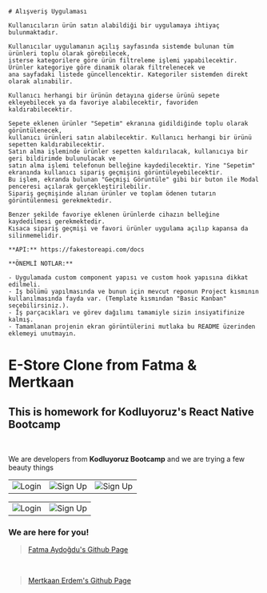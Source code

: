 ```
# Alışveriş Uygulaması

Kullanıcıların ürün satın alabildiği bir uygulamaya ihtiyaç bulunmaktadır.

Kullanıcılar uygulamanın açılış sayfasında sistemde bulunan tüm ürünleri toplu olarak görebilecek, 
isterse kategorilere göre ürün filtreleme işlemi yapabilecektir. Ürünler kategoriye göre dinamik olarak filtrelenecek ve 
ana sayfadaki listede güncellencektir. Kategoriler sistemden direkt olarak alınabilir.

Kullanıcı herhangi bir ürünün detayına giderse ürünü sepete ekleyebilecek ya da favoriye alabilecektir, favoriden kaldırabilecektir.

Sepete eklenen ürünler "Sepetim" ekranına gidildiğinde toplu olarak görüntülenecek, 
kullanıcı ürünleri satın alabilecektir. Kullanıcı herhangi bir ürünü sepetten kaldırabilecektir. 
Satın alma işleminde ürünler sepetten kaldırılacak, kullanıcıya bir geri bildirimde bulunulacak ve 
satın alma işlemi telefonun belleğine kaydedilecektir. Yine "Sepetim" ekranında kullanıcı sipariş geçmişini görüntüleyebilecektir.
Bu işlem, ekranda bulunan "Geçmişi Görüntüle" gibi bir buton ile Modal penceresi açılarak gerçekleştirilebilir.
Sipariş geçmişinde alınan ürünler ve toplam ödenen tutarın görüntülenmesi gerekmektedir.

Benzer şekilde favoriye eklenen ürünlerde cihazın belleğine kaydedilmesi gerekmektedir. 
Kısaca sipariş geçmişi ve favori ürünler uygulama açılıp kapansa da silinmemelidir.

**API:** https://fakestoreapi.com/docs

**ÖNEMLİ NOTLAR:**

- Uygulamada custom component yapısı ve custom hook yapısına dikkat edilmeli.
- İş bölümü yapılmasında ve bunun için mevcut reponun Project kısmının kullanılmasında fayda var. (Template kısmından "Basic Kanban" seçebilirsiniz.).
- İş parçacıkları ve görev dağılımı tamamiyle sizin insiyatifinize kalmış.
- Tamamlanan projenin ekran görüntülerini mutlaka bu README üzerinden eklemeyi unutmayın.

```

# E-Store Clone from Fatma & Mertkaan

## This is homework for Kodluyoruz's React Native Bootcamp

<br />

We are developers from **Kodluyoruz Bootcamp** and we are trying a few beauty things

|                                                                                                                 |                                                                                                                   |                                                                                                                   |
| :-------------------------------------------------------------------------------------------------------------: | :---------------------------------------------------------------------------------------------------------------: | :---------------------------------------------------------------------------------------------------------------: |
| ![Login](https://user-images.githubusercontent.com/56413015/105220946-80786680-5b69-11eb-8589-9c32102973eb.PNG) | ![Sign Up](https://user-images.githubusercontent.com/56413015/105220948-8110fd00-5b69-11eb-824d-a649e50f9135.PNG) | ![Sign Up](https://user-images.githubusercontent.com/56413015/105220956-82422a00-5b69-11eb-889d-2db6ee401335.PNG) |

|                                                                                                                 |                                                                                                                   |
| :-------------------------------------------------------------------------------------------------------------: | :---------------------------------------------------------------------------------------------------------------: |
| ![Login](https://user-images.githubusercontent.com/56413015/105220969-879f7480-5b69-11eb-9b09-cd7eb7532e01.PNG) | ![Sign Up](https://user-images.githubusercontent.com/56413015/105220971-88380b00-5b69-11eb-92d4-4a733b20ced1.PNG) |

### We are here for you!

> [Fatma Aydoğdu's Github Page](https://github.com/fatmaaydogdu "Fatma Aydoğdu's Github Page")

<br />

> [Mertkaan Erdem's Github Page](https://github.com/mertkaanerdem "Mertkaan Erdem's Github Page")
